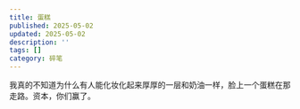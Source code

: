 ```yaml
---
title: 蛋糕
published: 2025-05-02
updated: 2025-05-02
description: ''
tags: []
category: 碎笔
---
```


我真的不知道为什么有人能化妆化起来厚厚的一层和奶油一样，脸上一个蛋糕在那走路。资本，你们赢了。
